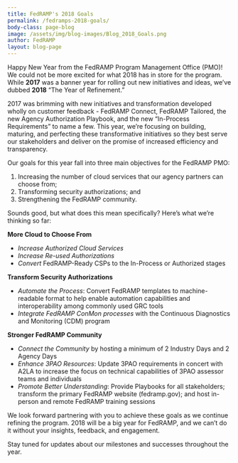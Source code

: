 ```yaml
---
title: FedRAMP's 2018 Goals
permalink: /fedramps-2018-goals/
body-class: page-blog
image: /assets/img/blog-images/Blog_2018_Goals.png
author: FedRAMP
layout: blog-page
---
```

Happy New Year from the FedRAMP Program Management Office (PMO)! We could not be more excited for what 2018 has in store for the program. While **2017** was a banner year for rolling out new initiatives and ideas, we’ve dubbed **2018** “The Year of Refinement.” 

2017 was brimming with new initiatives and transformation developed wholly on customer feedback - FedRAMP Connect, FedRAMP Tailored, the new Agency Authorization Playbook, and the new “In-Process Requirements” to name a few. This year, we’re focusing on building, maturing, and perfecting these transformative initiatives so they best serve our stakeholders and deliver on the promise of increased efficiency and transparency.  

Our goals for this year fall into three main objectives for the FedRAMP PMO: 
  1. Increasing the number of cloud services that our agency partners can choose from;
  2. Transforming security authorizations; and 
  3. Strengthening the FedRAMP community.

Sounds good, but what does this mean specifically? Here’s what we’re thinking so far:

__**More Cloud to Choose From**__

* *Increase Authorized Cloud Services* 
* *Increase Re-used Authorizations* 
* *Convert* FedRAMP-Ready CSPs to the In-Process or Authorized stages 

__**Transform Security Authorizations**__

 * *Automate the Process*: Convert FedRAMP templates to machine-readable format to help enable automation capabilities and interoperability among commonly used GRC tools
 * *Integrate FedRAMP ConMon processes* with the Continuous Diagnostics and Monitoring (CDM) program

__**Stronger FedRAMP Community**__

 * *Connect the Community* by hosting a minimum of 2 Industry Days and 2 Agency Days
 * *Enhance 3PAO Resources*: Update 3PAO requirements in concert with A2LA to increase the focus on technical capabilities of 3PAO assessor teams and individuals
 * *Promote Better Understanding*: Provide Playbooks for all stakeholders; transform the primary FedRAMP website (fedramp.gov); and host in-person and remote FedRAMP training sessions

We look forward partnering with you to achieve these goals as we continue refining the program. 2018 will be a big year for FedRAMP, and we can’t do it without your insights, feedback, and engagement. 

Stay tuned for updates about our milestones and successes throughout the year.


